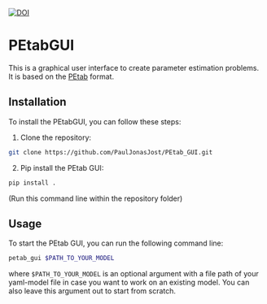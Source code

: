 [![DOI](https://zenodo.org/badge/DOI/10.5281/zenodo.15355753.svg)](https://doi.org/10.5281/zenodo.15355753)
# PEtabGUI


This is a graphical user interface to create parameter estimation problems. It is 
based on the [PEtab](https://petab.readthedocs.io/en/latest/#) format.

## Installation

To install the PEtabGUI, you can follow these steps:

1. Clone the repository:
```bash
git clone https://github.com/PaulJonasJost/PEtab_GUI.git
```

2. Pip install the PEtab GUI:
```bash
pip install .
```
(Run this command line within the repository folder)


## Usage

To start the PEtab GUI, you can run the following command line:
```bash
petab_gui $PATH_TO_YOUR_MODEL
```
where `$PATH_TO_YOUR_MODEL` is an optional argument with a file path of your 
yaml-model file in case you want to work on an existing model. You can also leave this 
argument out to start from scratch.
